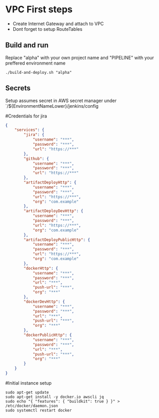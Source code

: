 # VPC First steps

- Create Internet Gateway and attach to VPC
- Dont forget to setup RouteTables


## Build and run 

Replace "alpha" with your own project name and "PIPELINE" with your preffered environment name

```
./build-and-deploy.sh "alpha"

```

## Secrets

Setup assumes secret in AWS secret manager under `/${EnvironmentNameLower}/jenkins/config


#Credentials for jira
```json
{
	"services": {
		"jira": {
			"username": "***",
			"password": "***",
			"url": "https://***"
		},
		"github": {
			"username": "***",
			"password": "***",
			"url": "https://***"
		},
		"artifactDeployHttp": {
			"username": "***",
			"password": "***",
			"url": "https://***",
			"org": "com.example"
		},
		"artifactDeployDevHttp": {
			"username": "***",
			"password": "***",
			"url": "https://***",
			"org": "com.example"
		},
		"artifactDeployPublicHttp": {
			"username": "***",
			"password": "***",
			"url": "https://***",
			"org": "com.example"
		},
		"dockerHttp": {
			"username": "***",
			"password": "***",
			"url": "***",
			"push-url": "***",
			"org": "***"
		},
		"dockerDevHttp": {
			"username": "***",
			"password": "***",
			"url": "***",
			"push-url": "***",
			"org": "***"
		},
		"dockerPublicHttp": {
			"username": "***",
			"password": "***",
			"url": "***",
			"push-url": "***",
			"org": "***"
		}
	}
}
```


#Initial instance setup
```
sudo apt-get update
sudo apt-get install -y docker.io awscli jq
sudo echo "{ "features": { "buildkit": true } }" > /etc/docker/daemon.json
sudo systemctl restart docker
```

